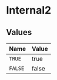 # Internal2


## Values

| Name    | Value   |
| ------- | ------- |
| `TRUE`  | true    |
| `FALSE` | false   |
